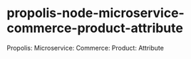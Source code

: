 # propolis-node-microservice-commerce-product-attribute
Propolis: Microservice: Commerce: Product: Attribute
